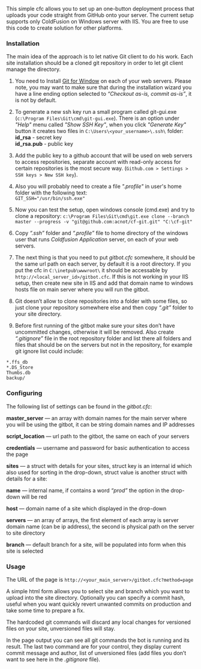This simple cfc allows you to set up an one-button deployment process that uploads your code straight from GitHub onto your server. The current setup supports only ColdFusion on Windows server with IIS. You are free to use this code to create solution for other platforms.

### Installation

The main idea of the approach is to let native Git client to do his work. Each site installation should be a cloned git repository in order to let git client manage the directory.

1.	You need to Install [Git for Window](https://git-for-windows.github.io/) on each of your web servers. Please note, you may want to make sure that during the installation wizard you have a line ending option selected to *“Checkout as-is, commit as-is”*, it is not by default.

2.	To generate a new ssh key run a small program called git-gui.exe (`c:\Program Files\Git\cmd\git-gui.exe`).
There is an option under *"Help"* menu called *"Show SSH Key"*, when you click *"Generate Key"* button it creates two files in `C:\Users\<your_username>\.ssh\` folder:  
   **id_rsa** - secret key  
   **id_rsa.pub** - public key

3.	Add the public key to a github account that will be used on web servers to access repositories, separate account with read-only access for certain repositories is the most secure way. (`Github.com > Settings > SSH keys > New SSH key`).

4.	Also you will probably need to create a file *".profile"* in user's home folder with the following text:  
   `GIT_SSH="/usr/bin/ssh.exe"`

5.	Now you can test the setup, open windows console (cmd.exe) and try to clone a repository:
`c:\Program Files\Git\cmd\git.exe clone --branch master --progress -v "git@github.com:acnot/cf-git.git" "C:\cf-git"`

6.	Copy *“.ssh”* folder and *“.profile”* file to home directory of the windows user that runs *Coldfusion Application* server, on each of your web servers.

7.	The next thing is that you need to put *gitbot.cfc* somewhere, it should be the same url path on each server, by default it is a root directory. If you put the cfc in `C:\inetpub\wwwroot\` it should be accessable by `http://<local_server_id>/gitbot.cfc`. If this is not working in your IIS setup, then create new site in IIS and add that domain name to windows hosts file on main server where you will run the gitbot.

8.	Git doesn’t allow to clone repositories into a folder with some files, so just clone your repository somewhere else and then copy *“.git”* folder to your site directory.

9.	Before first running of the gitbot make sure your sites don’t have uncommitted changes, otherwise it will be removed. Also create *“.gitignore”* file in the root repository folder and list there all folders and files that should be on the servers but not in the repository, for example git ignore list could include:
```
*.ffs_db
*.DS_Store
Thumbs.db
backup/
```

### Configuring

The following list of settings can be found in the *gitbot.cfc*:

**master_server** — an array with domain names for the main server where you will be using the gitbot, it can be string domain names and IP addresses

**script_location** — url path to the gitbot, the same on each of your servers

**credentials** — username and password for basic authentication to access the page

**sites** — a struct with details for your sites, struct key is an internal id which also used for sorting in the drop-down, struct value is another struct with details for a site:

**name** — internal name, if contains a word *“prod”* the option in the drop-down will be red

**host** — domain name of a site which displayed in the drop-down

**servers** — an array of arrays, the first element of each array is server domain name (can be ip address), the second is physical path on the server to site directory

**branch** — default branch for a site, will be populated into form when this site is selected

### Usage

The URL of the page is `http://<your_main_server>/gitbot.cfc?method=page`

A simple html form allows you to select site and branch which you want to upload into the site directory. Optionally you can specify a commit hash, useful when you want quickly revert unwanted commits on production and take some time to prepare a fix.

The hardcoded git commands will discard any local changes for versioned files on your site, unversioned files will stay.

In the page output you can see all git commands the bot is running and its result. The last two command are for your control, they display current commit message and author, list of unversioned files (add files you don’t want to see here in the *.gitignore* file).
